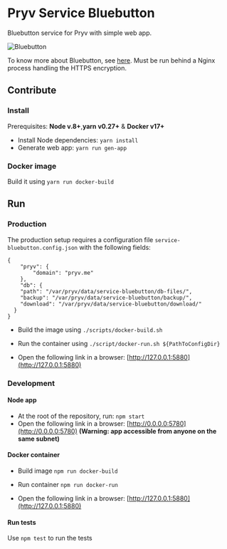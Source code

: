 # Pryv Service Bluebutton

Bluebutton service for Pryv with simple web app.

![Bluebutton](http://www.healthit.gov/sites/default/files/consumer_big_blue/bb-logo-215x215.jpg "Bluebutton")

To know more about Bluebutton, see [here](https://www.healthit.gov/patients-families/blue-button/about-blue-button).
Must be run behind a Nginx process handling the HTTPS encryption.

## Contribute

### Install

Prerequisites: **Node v.8+**,**yarn v0.27+** & **Docker v17+**

- Install Node dependencies: `yarn install`
- Generate web app: `yarn run gen-app`

### Docker image

Build it using `yarn run docker-build`

## Run

### Production

The production setup requires a configuration file `service-bluebutton.config.json` with the following fields:

```
{
	"pryv": {
		"domain": "pryv.me"
	},
	"db": {
    "path": "/var/pryv/data/service-bluebutton/db-files/",
    "backup": "/var/pryv/data/service-bluebutton/backup/",
    "download": "/var/pryv/data/service-bluebutton/download/"
  }
}
```

- Build the image using `./scripts/docker-build.sh`

- Run the container using `./script/docker-run.sh ${PathToConfigDir}`

- Open the following link in a browser: [http://127.0.0.1:5880](http://127.0.0.1:5880)

### Development

#### Node app

- At the root of the repository, run: `npm start`
- Open the following link in a browser: [http://0.0.0.0:5780](http://0.0.0.0:5780) **(Warning: app accessible from anyone on the same subnet)**

#### Docker container 

- Build image `npm run docker-build`

- Run container `npm run docker-run`

- Open the following link in a browser: [http://127.0.0.1:5880](http://127.0.0.1:5880)

#### Run tests

Use `npm test` to run the tests
